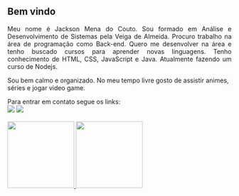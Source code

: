 <h2>Bem vindo</h2>

<p align="justify">Meu nome é Jackson Mena do Couto. Sou formado em Análise e Desenvolvimento de Sistemas pela Veiga de Almeida. Procuro trabalho na área de programação como Back-end. Quero me desenvolver na área e tenho buscado cursos para aprender novas linguagens. Tenho conhecimento de HTML, CSS, JavaScript e Java. Atualmente fazendo um curso de Nodejs.</p> 

Sou bem calmo e organizado. No meu tempo livre gosto de assistir animes, séries e jogar video game. 

<div> 
  Para entrar em contato segue os links:<br>
  <a href = "mailto:contatomena.jack72@gmail.com"><img src="https://img.shields.io/badge/-Gmail-%23333?style=for-the-badge&logo=gmail&logoColor=white" target="_blank"></a>
  <a href="https://www.linkedin.com/in/jackson-mena-do-couto" target="_blank"><img src="https://img.shields.io/badge/-LinkedIn-%230077B5?style=for-the-badge&logo=linkedin&logoColor=white" target="_blank"></a>
</div>
<br>
<div>
  <a href="https://github.com/jackmena">
  <img height="150em" src="https://github-readme-stats.vercel.app/api?username=jackmena&show_icons=true&theme=merko&include_all_commits=true&count_private=true"/>
  <img height="150em" src="https://github-readme-stats.vercel.app/api/top-langs/?username=jackmena&layout=compact&langs_count=7&theme=merko"/>
</div>

